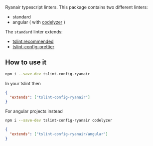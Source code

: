 Ryanair typescript linters. This package contains two different
linters:

* standard
* angular ( with [codelyzer](https://github.com/mgechev/codelyzer) )

The `standard` linter extends:

* [tslint:recommended](https://github.com/palantir/tslint/blob/master/src/configs/recommended.ts)
* [tslint-config-prettier](https://github.com/alexjoverm/tslint-config-prettier)

## How to use it

```bash
npm i --save-dev tslint-config-ryanair
```

In your tslint then

```json
{
  "extends": ["tslint-config-ryanair"]
}
```

For angular projects instead

```bash
npm i --save-dev tslint-config-ryanair codelyzer
```

```json
{
  "extends": ["tslint-config-ryanair/angular"]
}
```
